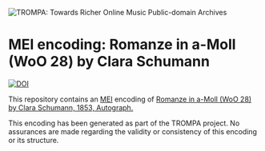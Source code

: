![TROMPA: Towards Richer Online Music Public-domain Archives](https://trompamusic.eu/sites/default/files/top-bar-logo_0_0.png)
                                                                                
# MEI encoding: Romanze in a-Moll (WoO 28) by Clara Schumann


[![DOI](https://zenodo.org/badge/256206021.svg)](https://zenodo.org/badge/latestdoi/256206021)


                                                                                
This repository contains an [MEI](https://music-encoding.org) encoding of [Romanze in a-Moll (WoO 28) by Clara Schumann, 1853, Autograph.](https://imslp.org/wiki/Special:ReverseLookup/611198) 
                                                                                
This encoding has been generated as part of the TROMPA project. No assurances are made regarding the validity or consistency of this encoding or its structure.
